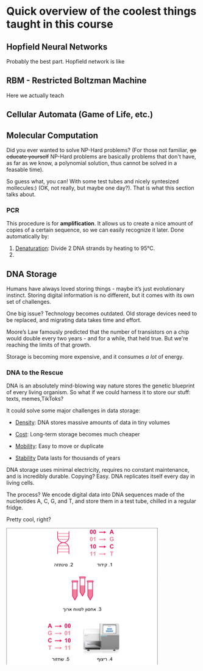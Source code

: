 # Quick overview of the coolest things taught in this course
## Hopfield Neural Networks
Probably the best part.
Hopfield network is like

## RBM - Restricted Boltzman Machine
Here we actually teach 

## Cellular Automata (Game of Life, etc.)

## Molecular Computation
Did you ever wanted to solve NP-Hard problems? (For those not familiar, ~~go educate yourself~~ NP-Hard problems are basically problems that don't have, as far as we know, a polynomial solution, thus cannot be solved in a feasable time).

So guess what, you can! 
With some test tubes and nicely syntesized mollecules:)
(OK, not really, but maybe one day?).
That is what this section talks about.

### PCR
This procedure is for **amplification**.
It allows us to create a nice amount of copies of a certain sequence,
so we can easily recognize it later.
Done automatically by:
1. <u>Denaturation</u>: Divide 2 DNA strands by heating to 95°C.
2. 

## DNA Storage
Humans have always loved storing things - maybe it’s just evolutionary instinct.
Storing digital information is no different, but it comes with its own set of challenges.

One big issue? Technology becomes outdated. Old storage devices need to be replaced, and migrating data takes time and effort.

Moore’s Law famously predicted that the number of transistors on a chip would double every two years - and for a while, that held true. But we're reaching the limits of that growth.

Storage is becoming more expensive, and it consumes *a lot* of energy.

### DNA to the Rescue
DNA is an absolutely mind-blowing way nature stores the genetic blueprint of every living organism.
So what if we could harness it to store our stuff: texts, memes,TikToks?

It could solve some major challenges in data storage:

- <u>Density</u>: DNA stores massive amounts of data in tiny volumes

- <u>Cost</u>: Long-term storage becomes much cheaper

- <u>Mobility</u>: Easy to move or duplicate

- <u>Stability</u> Data lasts for thousands of years

DNA storage uses minimal electricity, requires no constant maintenance, and is incredibly durable.
Copying? Easy. DNA replicates itself every day in living cells.

The process? We encode digital data into DNA sequences made of the nucleotides A, C, G, and T, and store them in a test tube, chilled in a regular fridge.

Pretty cool, right?

<img src="2025-04-15-computational-biology/dna_storage.png" alt="DNA diagram" width="400"/>
